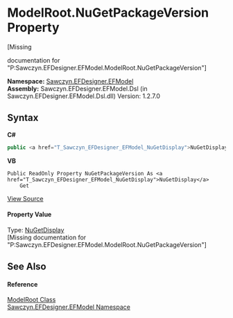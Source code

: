 # ModelRoot.NuGetPackageVersion Property 
 

\[Missing <summary> documentation for "P:Sawczyn.EFDesigner.EFModel.ModelRoot.NuGetPackageVersion"\]

**Namespace:**&nbsp;<a href="N_Sawczyn_EFDesigner_EFModel">Sawczyn.EFDesigner.EFModel</a><br />**Assembly:**&nbsp;Sawczyn.EFDesigner.EFModel.Dsl (in Sawczyn.EFDesigner.EFModel.Dsl.dll) Version: 1.2.7.0

## Syntax

**C#**<br />
``` C#
public <a href="T_Sawczyn_EFDesigner_EFModel_NuGetDisplay">NuGetDisplay</a> NuGetPackageVersion { get; }
```

**VB**<br />
``` VB
Public ReadOnly Property NuGetPackageVersion As <a href="T_Sawczyn_EFDesigner_EFModel_NuGetDisplay">NuGetDisplay</a>
	Get
```

<a href="https://github.com/msawczyn/EFDesigner/tree/master/src/Dsl/CustomCode/Partials/ModelRoot.cs#L164" title="View the source code">View Source</a><br />

#### Property Value
Type: <a href="T_Sawczyn_EFDesigner_EFModel_NuGetDisplay">NuGetDisplay</a><br />\[Missing <value> documentation for "P:Sawczyn.EFDesigner.EFModel.ModelRoot.NuGetPackageVersion"\]

## See Also


#### Reference
<a href="T_Sawczyn_EFDesigner_EFModel_ModelRoot">ModelRoot Class</a><br /><a href="N_Sawczyn_EFDesigner_EFModel">Sawczyn.EFDesigner.EFModel Namespace</a><br />